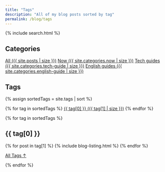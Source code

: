 ```yaml
---
title: "Tags"
description: "All of my blog posts sorted by tag"
permalink: /blog/tags
---
```


{% include search.html %}

<h2 id="categories">Categories</h2>
<div class="tag-list">
<a href="/blog">All ({{ site.posts | size }})</a>
<a href="/blog/now">Now ({{ site.categories.now | size }})</a>
<a href="/blog/tech-guides">Tech guides ({{ site.categories.tech-guide | size }})</a>
<a href="/english">English guides ({{ site.categories.english-guide | size }})</a>
</div>

<h2 id="tags">Tags</h2>

{% assign sortedTags = site.tags | sort %}

<div class="tag-list">
{% for tag in sortedTags %}
	<a href="#{{tag[0]}}">{{ tag[0] }}&nbsp;({{ tag[1] | size }})</a>
{% endfor %}
</div>

{% for tag in sortedTags %}

<section class="posts-by-tag">

<h2 id="{{ tag[0] }}">{{ tag[0] }}</h2>

{% for post in tag[1] %}
	{% include blog-listing.html %}
{% endfor %}

<p><a href="#" class="internal-link">All Tags &#8593;</a></p>

{% endfor %}
